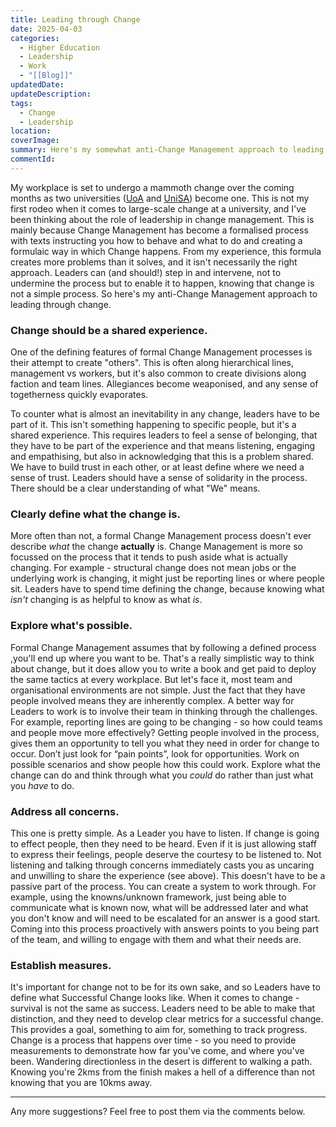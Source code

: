```yaml
---
title: Leading through Change
date: 2025-04-03
categories:
  - Higher Education
  - Leadership
  - Work
  - "[[Blog]]"
updatedDate: 
updateDescription: 
tags:
  - Change
  - Leadership
location: 
coverImage: 
summary: Here's my somewhat anti-Change Management approach to leading through change.
commentId:
---
```

My workplace is set to undergo a mammoth change over the coming months as two universities ([UoA](https://www.adelaide.edu.au/) and [UniSA](https://www.unisa.edu.au/)) become one. This is not my first rodeo when it comes to large-scale change at a university, and I've been thinking about the role of leadership in change management. This is mainly because Change Management has become a formalised process with texts instructing you how to behave and what to do and creating a formulaic way in which Change happens. From my experience, this formula creates more problems than it solves, and it isn't necessarily the right approach. Leaders can (and should!) step in and intervene, not to undermine the process but to enable it to happen, knowing that change is not a simple process. So here's my anti-Change Management approach to leading through change. 
### Change should be a shared experience.

One of the defining features of formal Change Management processes is their attempt to create "others". This is often along hierarchical lines, management vs workers, but it's also common to create divisions along faction and team lines. Allegiances become weaponised, and any sense of togetherness quickly evaporates. 

To counter what is almost an inevitability in any change, leaders have to be part of it. This isn't something happening to specific people, but it's a shared experience. This requires leaders to feel a sense of belonging, that they have to be part of the experience and that means listening, engaging and empathising, but also in acknowledging that this is a problem shared. We have to build trust in each other, or at least define where we need a sense of trust. Leaders should have a sense of solidarity in the process. There should be a clear understanding of what "We" means.
### Clearly define what the change is. 

More often than not, a formal Change Management process doesn't ever describe *what* the change **actually** is. Change Management is more so focussed on the process that it tends to push aside what is actually changing. For example - structural change does not mean jobs or the underlying work is changing, it might just be reporting lines or where people sit. Leaders have to spend time defining the change, because knowing what *isn't* changing is as helpful to know as what *is*. 
### Explore what's possible. 

 Formal Change Management assumes that by following a defined process ,you'll end up where you want to be. That's a really simplistic way to think about change, but it does allow you to write a book and get paid to deploy the same tactics at every workplace. But let's face it, most team and organisational environments are not simple. Just the fact that they have people involved means they are inherently complex. A better way for Leaders to work is to involve their team in thinking through the challenges. For example, reporting lines are going to be changing - so how could teams and people move more effectively? Getting people involved in the process, gives them an opportunity to tell you what they need in order for change to occur.  Don’t just look for “pain points”, look for opportunities. Work on possible scenarios and show people how this could work. Explore what the change can do and think through what you *could* do rather than just what you *have* to do. 
### Address all concerns. 

This one is pretty simple. As a Leader you have to listen. If change is going to effect people, then they need to be heard. Even if it is just allowing staff to express their feelings, people deserve the courtesy to be listened to. Not listening and talking through concerns immediately casts you as uncaring and unwilling to share the experience (see above). This doesn't have to be a passive part of the process. You can create a system to work through. For example, using the knowns/unknown framework, just being able to communicate what is known now, what will be addressed later and what you don't know and will need to be escalated for an answer is a good start. Coming into this process proactively with answers points to you being part of the team, and willing to engage with them and what their needs are. 
### Establish measures. 

It's important for change not to be for its own sake, and so Leaders have to define what Successful Change looks like. When it comes to change - survival is not the same as success. Leaders need to be able to make that distinction, and they need to develop clear metrics for a successful change. This provides a goal, something to aim for, something to track progress. Change is a process that happens over time - so you need to provide measurements to demonstrate how far you've come, and where you've been. Wandering directionless in the desert is different to walking a path. Knowing you're 2kms from the finish makes a hell of a difference than not knowing that you are 10kms away. 

---

Any more suggestions? Feel free to post them via the comments below. 